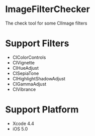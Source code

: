 ImageFilterChecker
==================

The check tool for some CIImage filters

# Support Filters

* CIColorControls
* CIVignette
* CIHueAdjust
* CISepiaTone
* CIHighlightShadowAdjust
* CIGammaAdjust
* CIVibrance

# Support Platform

* Xcode 4.4
* iOS 5.0


